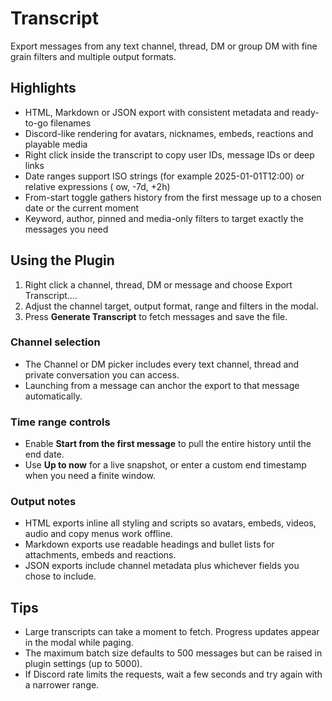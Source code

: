 # Transcript

Export messages from any text channel, thread, DM or group DM with fine grain filters and multiple output formats.

## Highlights
- HTML, Markdown or JSON export with consistent metadata and ready-to-go filenames
- Discord-like rendering for avatars, nicknames, embeds, reactions and playable media
- Right click inside the transcript to copy user IDs, message IDs or deep links
- Date ranges support ISO strings (for example 2025-01-01T12:00) or relative expressions (
ow, -7d, +2h)
- From-start toggle gathers history from the first message up to a chosen date or the current moment
- Keyword, author, pinned and media-only filters to target exactly the messages you need

## Using the Plugin
1. Right click a channel, thread, DM or message and choose Export Transcript....
2. Adjust the channel target, output format, range and filters in the modal.
3. Press **Generate Transcript** to fetch messages and save the file.

### Channel selection
- The Channel or DM picker includes every text channel, thread and private conversation you can access.
- Launching from a message can anchor the export to that message automatically.

### Time range controls
- Enable **Start from the first message** to pull the entire history until the end date.
- Use **Up to now** for a live snapshot, or enter a custom end timestamp when you need a finite window.

### Output notes
- HTML exports inline all styling and scripts so avatars, embeds, videos, audio and copy menus work offline.
- Markdown exports use readable headings and bullet lists for attachments, embeds and reactions.
- JSON exports include channel metadata plus whichever fields you chose to include.

## Tips
- Large transcripts can take a moment to fetch. Progress updates appear in the modal while paging.
- The maximum batch size defaults to 500 messages but can be raised in plugin settings (up to 5000).
- If Discord rate limits the requests, wait a few seconds and try again with a narrower range.
